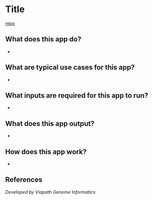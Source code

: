 # Title
[repo](https://url)

## What does this app do?
-

## What are typical use cases for this app?
-

## What inputs are required for this app to run?
-

## What does this app output?
-

## How does this app work?
-

## References

*Developed by Viapath Genome Informatics*
